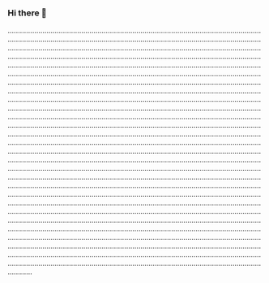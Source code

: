 ### Hi there 👋

............................................................................................................................................................................................................................................................................................................................................................................................................................................................................................................................................................................................................................................................................................................................................................................................................................................................................................................................................................................................................................................................................................................................................................................................................................................................................................................................................................................................................................................................................................................................................................................................................................................................................................................................................................................................................................................................................................................................................................................................................................................................................................................................................................................................................................................................................................................................................................................................................................................................................................................................................................................................................................................................................................................................................................................................................................................................................................................................................................................................................................................................................................................................................................................................................................................................................................................................................................................................................................................................................................................................................................................................................................